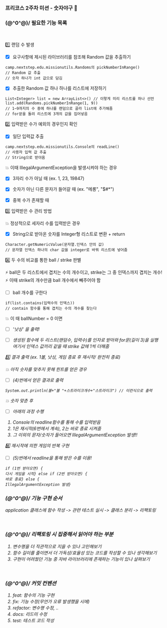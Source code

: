 ### 프리코스 2주차 미션 - 숫자야구 🤹‍
### \(@^0^@)/ 필요한 기능 목록

<br>

1️⃣ 랜덤 수 발생
<br>
- [x] 요구사항에 제시된 라이브러리를 참조해 Random 값을 추출하기
```(java)
camp.nextstep.edu.missionutils.Randoms의 pickNumberInRange() 
// Random 값 추출
// 숫자 하나가 int 값으로 담김
```

- [x] 추출한 Random 값 하나 하나를 리스트에 저장하기
```(java)
List<Integer> list = new ArrayList<>() // 이렇게 미리 리스트를 하나 선언
list.add(Randoms.pickNumberInRange(1, 9))
// 1~9까지의 수 중에 하나를 랜덤으로 골라 list에 추가해줌
// for문을 돌려 리스트에 3개의 값을 집어넣음
```

2️⃣ 입력받은 수가 예외의 경우인지 확인
- [x] 일단 입력값 추출
```(java)
camp.nextstep.edu.missionutils.Console의 readLine()
// 사용자 입력 값 추출
// String으로 받아옴
```
:collision: 이때 IllegalArgumentException을 발생시켜야 하는 경우
- [x] 3자리 수가 아닐 때
  (ex. 1, 23, 19847)
- [x] 숫자가 아닌 다른 문자가 들어갈 때
  (ex. "메롱", "$#*")
- [x] 중복 수가 존재할 때
  
  
3️⃣ 입력받은 수 관리 방법
<br>

:collision: 정상적으로 세자리 수를 입력받은 경우
- [x] String으로 받아온 숫자를 Integer형 리스트로 변환 + return
```(java)
Character.getNumericValue(문자열.인덱스 안의 값) 
// 문자열 인덱스 하나의 char 값을 integer로 바꿔 리스트에 넣어줌  
```

4️⃣ 두 수의 비교를 통한 ball / strike 판별
<br>

:zap: ball은 두 리스트에서 겹치는 수의 개수이고, strike는 그 중 인덱스까지 겹치는 개수!
<br>
:zap: 이때 strike의 개수만큼 ball 개수에서 빼주어야 함
<br>
- [ ] ball 개수를 구한다
```(java)
if(list.contains(입력수의 인덱스))
// contain 함수를 통해 겹치는 수의 개수를 찾는다   
```
:collision: 이 때 ballNumber = 0 이면
- [ ] <em>'낫싱'<em> 을 출력!

- [ ] 생성된 함수에 두 리스트(랜덤수, 입력수)를 인자로 받아와 for문(길이 3)을 실행
<br> 여기서 인덱스 값끼리 같을 때 strike 값에 1씩 더해줌

5️⃣ 결과 출력 (ex. 1볼, 낫싱, 게임 종료 후 재시작/ 완전히 종료)
<br>

:collision: 아직 숫자를 맞추지 못해 힌트를 얻은 경우

- [ ] (4)번에서 얻은 결과로 출력
```(java)
System.out.println(볼+"볼 "+스트라이크개수+"스트라이크") // 이런식으로 출력
```

:collision: 숫자 맞춘 후
<br>
- [ ] 아래의 과정 수행
1. Console의 readline함수를 통해 수를 입력받음
2. 1은 재시작(6번에서 계속), 2는 바로 종료 시켜줌
3. 그 이외의 문자/숫자가 들어오면 IllegalArgumentException 발생!!

6️⃣ 재시작에 의한 게임의 반복 구현
<br>
- [ ] (5)번에서 readline을 통해 받은 수를 이용!
```(java)
if (1번 받아오면) {
다시 게임을 시작} else if (2번 받아오면) {
바로 종료} else {
IllegalArgumentException 발생}
```

### \(@^0^@)/ 기능 구현 순서
application 클래스에 함수 작성 -> 관련 테스트 실시 -> 클래스 분리 -> 리팩토링

<br>

### \(@^0^@)/ 리팩토링 시 집중해서 읽어야 하는 부분
1. 변수명을 더 직관적으로 지을 수 있나 고민해보기
2. 함수 길이를 줄이면서 더 가독성/효율성 있는 코드를 작성할 수 있나 생각해보기
3. 구현이 어려웠던 기능 중 자바 라이브러리에 존재하는 기능이 있나 살펴보기

<br>

### \(@^0^@)/ 커밋 컨벤션
1. feat: 함수의 기능 구현
2. fix: 기능 수정(무언가 오류 발생했을 시에)
3. refactor: 변수명 수정, ..
4. docs: 리드미 수정
5. test: 테스트 코드 작성